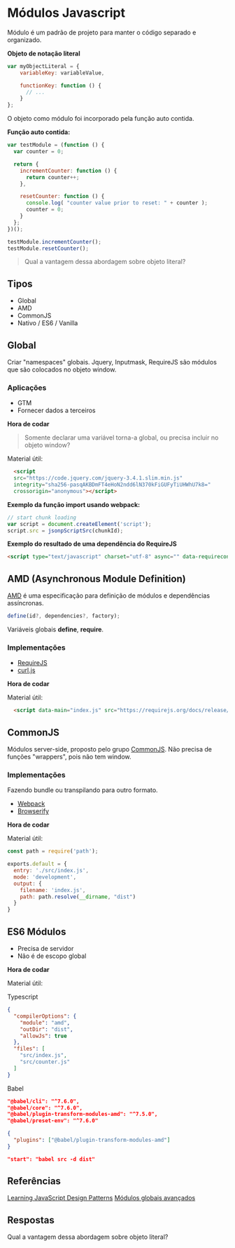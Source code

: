 # Módulos Javascript

Módulo é um padrão de projeto para manter o código separado e organizado.

**Objeto de notação literal**
```js
var myObjectLiteral = {
    variableKey: variableValue,

    functionKey: function () {
      // ...
    }
};
```

O objeto como módulo foi incorporado pela função auto contida.

**Função auto contida:**
```js
var testModule = (function () {
  var counter = 0;

  return {
    incrementCounter: function () {
      return counter++;
    },

    resetCounter: function () {
      console.log( "counter value prior to reset: " + counter );
      counter = 0;
    }
  };
})();

testModule.incrementCounter();
testModule.resetCounter();
```

> Qual a vantagem dessa abordagem sobre objeto literal?

## Tipos

- Global
- AMD
- CommonJS
- Nativo / ES6 / Vanilla

## Global

Criar "namespaces" globais.
Jquery, Inputmask, RequireJS são módulos que são colocados no objeto window.

### Aplicações

- GTM
- Fornecer dados a terceiros

**Hora de codar**

> Somente declarar uma variável torna-a global, ou precisa incluir no objeto window?

Material útil:
```html
  <script
  src="https://code.jquery.com/jquery-3.4.1.slim.min.js"
  integrity="sha256-pasqAKBDmFT4eHoN2ndd6lN370kFiGUFyTiUHWhU7k8="
  crossorigin="anonymous"></script>
```

**Exemplo da função import usando webpack:**

```js
// start chunk loading
var script = document.createElement('script');
script.src = jsonpScriptSrc(chunkId);
```

**Exemplo do resultado de uma dependência do RequireJS**

```html
<script type="text/javascript" charset="utf-8" async="" data-requirecontext="_" data-requiremodule="counter.js" src="counter.js"></script>
```

## AMD (Asynchronous Module Definition)

[AMD](https://github.com/amdjs/amdjs-api/blob/master/AMD.md) é uma especificação para definição de módulos e dependências assíncronas.

```js
define(id?, dependencies?, factory);
```

Variáveis globais **define**, **require**.

### Implementações

- [RequireJS](https://requirejs.org/)
- [curl.js](https://github.com/cujojs/curl)

**Hora de codar**

Material útil:
```html
  <script data-main="index.js" src="https://requirejs.org/docs/release/2.3.6/minified/require.js"></script>
```

## CommonJS

Módulos server-side, proposto pelo grupo [CommonJS](http://www.commonjs.org/). Não precisa de funções "wrappers", pois não tem window.

### Implementações

Fazendo bundle ou transpilando para outro formato.

- [Webpack](https://webpack.js.org/)
- [Browserify](http://browserify.org/)

**Hora de codar**

Material útil:
```js
const path = require('path');

exports.default = {
  entry: './src/index.js',
  mode: 'development',
  output: {
    filename: 'index.js',
    path: path.resolve(__dirname, "dist")
  }
}
```

## ES6 Módulos

- Precisa de servidor
- Não é de escopo global

**Hora de codar**

Material útil:

Typescript
```json
{
  "compilerOptions": {
    "module": "amd",
    "outDir": "dist",
    "allowJs": true
  },
  "files": [
    "src/index.js",
    "src/counter.js"
  ]
}
```

Babel
```json
"@babel/cli": "^7.6.0",
"@babel/core": "^7.6.0",
"@babel/plugin-transform-modules-amd": "^7.5.0",
"@babel/preset-env": "^7.6.0"
```

```json
{
  "plugins": ["@babel/plugin-transform-modules-amd"]
}
```

```json
"start": "babel src -d dist"
```

## Referências

[Learning JavaScript Design Patterns](https://addyosmani.com/resources/essentialjsdesignpatterns/book/)
[Módulos globais avançados](http://www.adequatelygood.com/JavaScript-Module-Pattern-In-Depth.html)

## Respostas

Qual a vantagem dessa abordagem sobre objeto literal?
